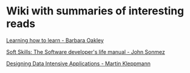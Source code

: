 # Wiki with summaries of interesting reads

[Learning how to learn - Barbara Oakley](https://github.com/gouthamv03/notes/wiki/Learning-to-Learn----Barbara-Oakley)

[Soft Skills: The Software developer's life manual - John Sonmez](https://github.com/gouthamv03/notes/wiki/Soft-Skills:-The-software-developer's-life-manual)

[Designing Data Intensive Applications - Martin Kleppmann](https://github.com/gouthamv03/notes/wiki/Designing-Data-Intensive-Applications---Martin-Kleppmann)
